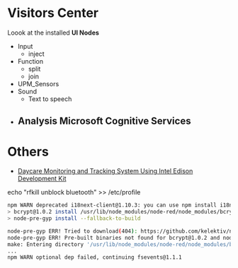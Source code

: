 # Visitors Center

Loook at the installed __UI Nodes__

- Input
  - inject
- Function
  - split
  - join
- UPM_Sensors
- Sound
  - Text to speech
- Analysis Microsoft Cognitive Services
  - 
# Others

- [Daycare Monitoring and Tracking System Using Intel Edison Development Kit](http://www.instructables.com/id/Daycare-Monitoring-and-Tracking-System-Using-Intel/?ALLSTEPS)

echo "rfkill unblock bluetooth" >> /etc/profile


```sh
npm WARN deprecated i18next-client@1.10.3: you can use npm install i18next from version 2.0.0
> bcrypt@1.0.2 install /usr/lib/node_modules/node-red/node_modules/bcrypt
> node-pre-gyp install --fallback-to-build

node-pre-gyp ERR! Tried to download(404): https://github.com/kelektiv/node.bcrypt.js/releases/download/v1.0.2/bcrypt_lib-v1.0.2-node-v46-lin 
node-pre-gyp ERR! Pre-built binaries not found for bcrypt@1.0.2 and node@4.4.3 (node-v46 ABI) (falling back to source compile with node-gyp) 
make: Entering directory '/usr/lib/node_modules/node-red/node_modules/bcrypt/build'
...
npm WARN optional dep failed, continuing fsevents@1.1.1
```